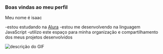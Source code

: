 ### Boas vindas ao meu perfil

Meu nome é isaac

-estou estudando na [Alura](https://www.alura.com.br)
-estou me desenvolvendo na linguagem JavaScript 
-utilizo este espaço para minha organização e compartilhamento dos meus projetos desenvolvidos 

![descrição do GIF](https://media.tenor.com/cdtU93iZYs4AAAAM/neymar.gif)
